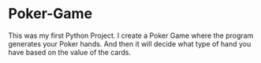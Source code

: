 # Poker-Game
This was my first Python Project. I create a Poker Game where the program generates your Poker hands. And then it will decide what type of hand you have based on the value of the cards.
